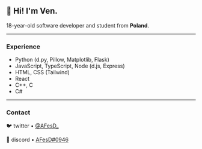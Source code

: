 ## 👋 **Hi! I'm Ven.**  

18-year-old software developer and student from **Poland**.


---

### Experience

- Python (d.py, Pillow, Matplotlib, Flask)  
- JavaScript, TypeScript, Node (d.js, Express)  
- HTML, CSS (Tailwind)
- React
- C++, C
- C#

---

### Contact
 
🐦 twitter • [@AFesD_](https://twitter.com/AFesD_)  

💬 discord • [AFesD#0946](https://discord.gg/4XWMM9umyZ)
